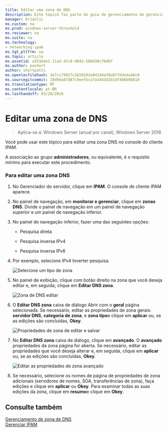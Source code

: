 ```yaml
---
title: Editar uma zona de DNS
description: Este tópico faz parte do guia de gerenciamento de gerenciamento de endereço IP (IPAM) no Windows Server 2016.
manager: brianlic
ms.custom: na
ms.prod: windows-server-threshold
ms.reviewer: na
ms.suite: na
ms.technology:
- networking-ipam
ms.tgt_pltfrm: na
ms.topic: article
ms.assetid: a35164e1-11ad-47c8-9843-580d30c70d07
ms.author: pashort
author: shortpatti
ms.openlocfilehash: 3e7cc75017c2b59293a042d4af0a677d3eda46c0
ms.sourcegitcommit: 19d9da87d87c9eefbca7a3443d2b1df486b0b010
ms.translationtype: MT
ms.contentlocale: pt-BR
ms.lasthandoff: 03/28/2018
---
```

# <a name="edit-a-dns-zone"></a>Editar uma zona de DNS

>Aplica-se a: Windows Server (anual por canal), Windows Server 2016

Você pode usar este tópico para editar uma zona DNS no console do cliente IPAM.  
  
A associação ao grupo **administradores**, ou equivalente, é o requisito mínimo para executar este procedimento.  
  
### <a name="to-edit-a-dns-zone"></a>Para editar uma zona DNS  
  
1.  No Gerenciador do servidor, clique em **IPAM**. O console de cliente IPAM aparece.  
  
2.  No painel de navegação, em **monitorar e gerenciar**, clique em **zonas DNS**. Divide o painel de navegação em um painel de navegação superior e um painel de navegação inferior.  
  
3.  No painel de navegação inferior, fazer uma das seguintes opções:  
  
    -   Pesquisa direta  
  
    -   Pesquisa inversa IPv4  
  
    -   Pesquisa inversa IPv6  
  
4.  Por exemplo, selecione IPv4 Inverter pesquisa.  
  
    ![Selecione um tipo de zona](../../media/Edit-a-DNS-Zone/ipam_EditZone_01.jpg)  
  
5.  No painel de exibição, clique com botão direito na zona que você deseja editar e, em seguida, clique em **Editar DNS zona**.  
  
    ![Zona de DNS editar](../../media/Edit-a-DNS-Zone/ipam_EditZone_02.jpg)  
  
6.  O **Editar DNS zona** caixa de diálogo Abrir com o **geral** página selecionada. Se necessário, editar as propriedades de zona gerais: **servidor DNS**, **categoria de zona**, e **zona tipo**e clique em **aplicar** ou, se as edições são concluídas, **Okey**.  
  
    ![Propriedades de zona de editar e salvar](../../media/Edit-a-DNS-Zone/ipam_EditZone_03a.jpg)  
  
7.  No **Editar DNS zona** caixa de diálogo, clique em **avançado**. O **avançado** propriedades da zona página for aberta. Se necessário, editar as propriedades que você deseja alterar e, em seguida, clique em **aplicar** ou, se as edições são concluídas, **Okey**.  
  
    ![Editar as propriedades de zona avançado](../../media/Edit-a-DNS-Zone/ipam_EditZone_04a.jpg)  
  
8.  Se necessário, selecione os nomes de página de propriedades de zona adicionais (servidores de nomes, SOA, transferências de zona), faça edições e clique em **aplicar** ou **Okey**. Para examinar todas as suas edições da zona, clique em **resumo**e clique em **Okey**.  
  
## <a name="see-also"></a>Consulte também  
[Gerenciamento de zona de DNS](DNS-Zone-Management.md)  
[Gerenciar IPAM](Manage-IPAM.md)  
  


